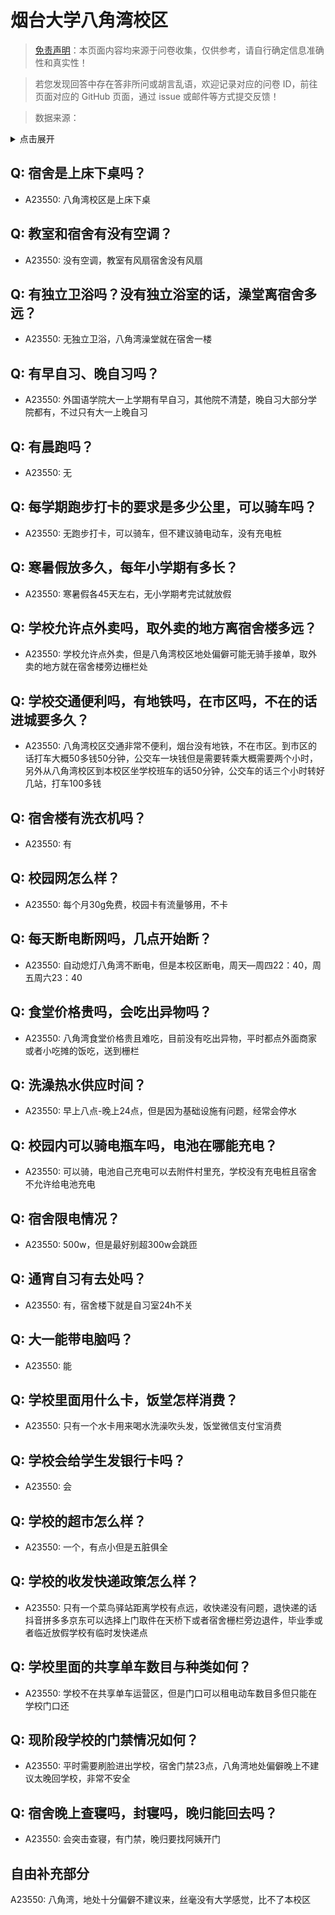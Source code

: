 # 烟台大学八角湾校区

> [免责声明](https://colleges.chat/#_3)：本页面内容均来源于问卷收集，仅供参考，请自行确定信息准确性和真实性！

> 若您发现回答中存在答非所问或胡言乱语，欢迎记录对应的问卷 ID，前往页面对应的 GitHub 页面，通过 issue 或邮件等方式提交反馈！

> 数据来源：

<details><summary>点击展开</summary>
<ul>
<li>A23550: 匿名 (2024 年 06 月)</li>
</ul>
</details>

## Q: 宿舍是上床下桌吗？

- A23550: 八角湾校区是上床下桌

## Q: 教室和宿舍有没有空调？

- A23550: 没有空调，教室有风扇宿舍没有风扇

## Q: 有独立卫浴吗？没有独立浴室的话，澡堂离宿舍多远？

- A23550: 无独立卫浴，八角湾澡堂就在宿舍一楼

## Q: 有早自习、晚自习吗？

- A23550: 外国语学院大一上学期有早自习，其他院不清楚，晚自习大部分学院都有，不过只有大一上晚自习

## Q: 有晨跑吗？

- A23550: 无

## Q: 每学期跑步打卡的要求是多少公里，可以骑车吗？

- A23550: 无跑步打卡，可以骑车，但不建议骑电动车，没有充电桩

## Q: 寒暑假放多久，每年小学期有多长？

- A23550: 寒暑假各45天左右，无小学期考完试就放假

## Q: 学校允许点外卖吗，取外卖的地方离宿舍楼多远？

- A23550: 学校允许点外卖，但是八角湾校区地处偏僻可能无骑手接单，取外卖的地方就在宿舍楼旁边栅栏处

## Q: 学校交通便利吗，有地铁吗，在市区吗，不在的话进城要多久？

- A23550: 八角湾校区交通非常不便利，烟台没有地铁，不在市区。到市区的话打车大概50多钱50分钟，公交车一块钱但是需要转乘大概需要两个小时，另外从八角湾校区到本校区坐学校班车的话50分钟，公交车的话三个小时转好几站，打车100多钱

## Q: 宿舍楼有洗衣机吗？

- A23550: 有

## Q: 校园网怎么样？

- A23550: 每个月30g免费，校园卡有流量够用，不卡

## Q: 每天断电断网吗，几点开始断？

- A23550: 自动熄灯八角湾不断电，但是本校区断电，周天—周四22：40，周五周六23：40

## Q: 食堂价格贵吗，会吃出异物吗？

- A23550: 八角湾食堂价格贵且难吃，目前没有吃出异物，平时都点外面商家或者小吃摊的饭吃，送到栅栏

## Q: 洗澡热水供应时间？

- A23550: 早上八点-晚上24点，但是因为基础设施有问题，经常会停水

## Q: 校园内可以骑电瓶车吗，电池在哪能充电？

- A23550: 可以骑，电池自己充电可以去附件村里充，学校没有充电桩且宿舍不允许给电池充电

## Q: 宿舍限电情况？

- A23550: 500w，但是最好别超300w会跳匝

## Q: 通宵自习有去处吗？

- A23550: 有，宿舍楼下就是自习室24h不关

## Q: 大一能带电脑吗？

- A23550: 能

## Q: 学校里面用什么卡，饭堂怎样消费？

- A23550: 只有一个水卡用来喝水洗澡吹头发，饭堂微信支付宝消费

## Q: 学校会给学生发银行卡吗？

- A23550: 会

## Q: 学校的超市怎么样？

- A23550: 一个，有点小但是五脏俱全

## Q: 学校的收发快递政策怎么样？

- A23550: 只有一个菜鸟驿站距离学校有点远，收快递没有问题，退快递的话抖音拼多多京东可以选择上门取件在天桥下或者宿舍栅栏旁边退件，毕业季或者临近放假学校有临时发快递点

## Q: 学校里面的共享单车数目与种类如何？

- A23550: 学校不在共享单车运营区，但是门口可以租电动车数目多但只能在学校门口还

## Q: 现阶段学校的门禁情况如何？

- A23550: 平时需要刷脸进出学校，宿舍门禁23点，八角湾地处偏僻晚上不建议太晚回学校，非常不安全

## Q: 宿舍晚上查寝吗，封寝吗，晚归能回去吗？

- A23550: 会突击查寝，有门禁，晚归要找阿姨开门

## 自由补充部分

A23550: 八角湾，地处十分偏僻不建议来，丝毫没有大学感觉，比不了本校区